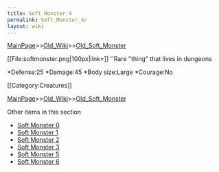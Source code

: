 ```yaml
---
title: Soft Monster 4
permalink: Soft_Monster_4/
layout: wiki
---
```


[MainPage](/keeperrl_wiki/ "wikilink")>>[Old_Wiki](/keeperrl_wiki/Old_Wiki "wikilink")>>[Old_Soft_Monster](/keeperrl_wiki/Old_Soft_Monster "wikilink")

[[File:softmonster.png|100px|link=]] ''Rare &quot;thing&quot; that lives in dungeons

*Defense:25
*Damage:45
*Body size:Large
*Courage:No

[[Category:Creatures]]

[MainPage](/keeperrl_wiki/ "wikilink")>>[Old_Wiki](/keeperrl_wiki/Old_Wiki "wikilink")>>[Old_Soft_Monster](/keeperrl_wiki/Old_Soft_Monster "wikilink")

Other items in this section
-    [Soft Monster 0](/keeperrl_wiki/Soft_Monster_0 "wikilink")
-    [Soft Monster 1](/keeperrl_wiki/Soft_Monster_1 "wikilink")
-    [Soft Monster 2](/keeperrl_wiki/Soft_Monster_2 "wikilink")
-    [Soft Monster 3](/keeperrl_wiki/Soft_Monster_3 "wikilink")
-    [Soft Monster 5](/keeperrl_wiki/Soft_Monster_5 "wikilink")
-    [Soft Monster 6](/keeperrl_wiki/Soft_Monster_6 "wikilink")
